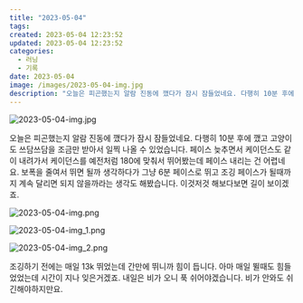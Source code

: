 ```yaml
---
title: "2023-05-04"
tags:
created: 2023-05-04 12:23:52
updated: 2023-05-04 12:23:52
categories:
  - 러닝
  - 기록
date: 2023-05-04
image: /images/2023-05-04-img.jpg
description: "오늘은 피곤했는지 알람 진동에 깼다가 잠시 잠들었네요. 다행히 10분 후에 깼고 고양이도 쓰담쓰담을 조금만 받아서 일찍 나올 수 있었습니다. 페이스 늦추면서 케이던스도 같이 내려가서 케이던스를 예전처럼 180에 맞춰서 뛰어봤는데 페이스 내리는 건 어렵네요. 보폭을 줄여서 뛰면 될까 생각"
---
```


![2023-05-04-img.jpg](/images/2023-05-04-img.jpg)
 
 

오늘은 피곤했는지 알람 진동에 깼다가 잠시 잠들었네요. 다행히 10분 후에 깼고 고양이도 쓰담쓰담을 조금만 받아서 일찍 나올 수 있었습니다.
페이스 늦추면서 케이던스도 같이 내려가서 케이던스를 예전처럼 180에 맞춰서 뛰어봤는데 페이스 내리는 건 어렵네요. 보폭을 줄여서 뛰면 될까 생각하다가 그냥 6분 페이스로 뛰고 조깅 페이스가 될때까지 계속 달리면 되지 않을까라는 생각도 해봤습니다.
이것저것 해보다보면 길이 보이겠죠.

 
 ![2023-05-04-img.png](/images/2023-05-04-img.png)
 
 

 
 ![2023-05-04-img_1.png](/images/2023-05-04-img_1.png)
 
 

 
 ![2023-05-04-img_2.png](/images/2023-05-04-img_2.png)
 
 

조깅하기 전에는 매일 13k 뛰었는데 간만에 뛰니까 힘이 듭니다. 아마 매일 뛸때도 힘들었었는데 시간이 지나 잊은거겠죠.
내일은 비가 오니 푹 쉬어야겠습니다. 비가 안와도 쉬긴해야하지만요.
